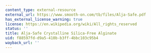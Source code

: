 ```yaml
---
content_type: external-resource
external_url: https://www.smooth-on.com/tb/files/Alja-Safe.pdf
has_external_license_warning: true
license: https://en.wikipedia.org/wiki/All_rights_reserved
status: ''
title: Alja-Safe Crystalline Silica-Free Alginate
uid: f88597fd-d9a5-410b-b3ff-4bbc103c95b4
wayback_url: ''
---
```

